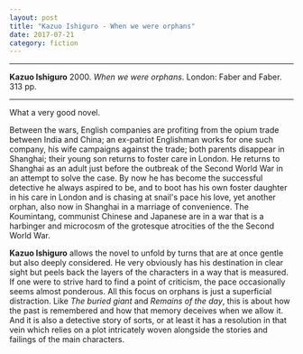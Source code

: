 ```yaml
---
layout: post
title: "Kazuo Ishiguro - When we were orphans"
date: 2017-07-21
category: fiction
---
```


***
<b>Kazuo Ishiguro</b> 2000. _When we were orphans_. London: Faber and Faber.  313 pp. 

***

What a very good novel.  

Between the wars, English companies are profiting from the opium trade between India and China; an ex-patriot Englishman works for one such company, his wife campaigns against the trade; both parents disappear in Shanghai; their young son returns to foster care in London.  He returns to Shanghai as an adult just before the outbreak of the Second World War in an attempt to solve the case.  By now he has become the successful detective he always aspired to be, and to boot has his own foster daughter in his care in London and is chasing at snail's pace his love, yet another orphan, also now in Shanghai in a marriage of convenience.  The Koumintang, communist Chinese and Japanese are in a war that is a harbinger and microcosm of the grotesque atrocities of the the Second World War.   

**Kazuo Ishiguro** allows the novel to unfold by turns that are at once gentle but also deeply considered.  He very obviously has his destination in clear sight but peels back the layers of the characters in a way that is measured.  If one were to strive hard to find a point of criticism, the pace occasionally seems almost ponderous. All this focus on orphans is just a superficial distraction.  Like _The buried giant_ and _Remains of the day_, this is about how the past is remembered and how that memory deceives when we allow it.  And it is also a detective story of sorts, or at least it has a resolution in that vein which relies on a plot intricately woven alongside the stories and failings of the main characters.


